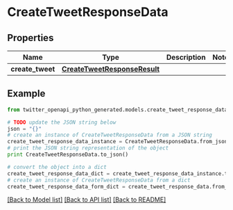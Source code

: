 # CreateTweetResponseData


## Properties
Name | Type | Description | Notes
------------ | ------------- | ------------- | -------------
**create_tweet** | [**CreateTweetResponseResult**](CreateTweetResponseResult.md) |  | 

## Example

```python
from twitter_openapi_python_generated.models.create_tweet_response_data import CreateTweetResponseData

# TODO update the JSON string below
json = "{}"
# create an instance of CreateTweetResponseData from a JSON string
create_tweet_response_data_instance = CreateTweetResponseData.from_json(json)
# print the JSON string representation of the object
print CreateTweetResponseData.to_json()

# convert the object into a dict
create_tweet_response_data_dict = create_tweet_response_data_instance.to_dict()
# create an instance of CreateTweetResponseData from a dict
create_tweet_response_data_form_dict = create_tweet_response_data.from_dict(create_tweet_response_data_dict)
```
[[Back to Model list]](../README.md#documentation-for-models) [[Back to API list]](../README.md#documentation-for-api-endpoints) [[Back to README]](../README.md)


